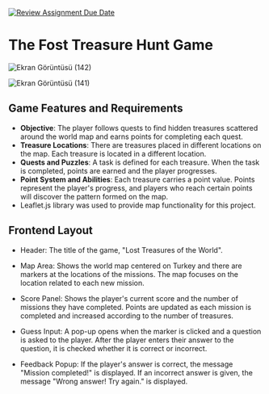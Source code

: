 [![Review Assignment Due Date](https://classroom.github.com/assets/deadline-readme-button-22041afd0340ce965d47ae6ef1cefeee28c7c493a6346c4f15d667ab976d596c.svg)](https://classroom.github.com/a/ATV5e7Id)

 # The Fost Treasure Hunt Game

![Ekran Görüntüsü (142)](https://github.com/user-attachments/assets/faabbad4-7478-44b6-a6b0-5239f9876371)


![Ekran Görüntüsü (141)](https://github.com/user-attachments/assets/c8b082f4-657a-4dc6-8932-61d094cd401e)


  ## Game Features and Requirements

- **Objective**:  The player follows quests to find hidden treasures scattered around the world map and earns points for completing each quest.
- **Treasure Locations**: There are treasures placed in different locations on the map. Each treasure is located in a different location.
- **Quests and Puzzles**:  A task is defined for each treasure. When the task is completed, points are earned and the player progresses.
- **Point System and Abilities**:  Each treasure carries a point value. Points represent the player's progress, and players who reach certain points will discover the pattern formed on the map.
- Leaflet.js library was used to provide map functionality for this project.

## Frontend Layout

- Header:
The title of the game, "Lost Treasures of the World".

- Map Area:
Shows the world map centered on Turkey and there are markers at the locations of the missions.
The map focuses on the location related to each new mission.

- Score Panel:
Shows the player's current score and the number of missions they have completed.
Points are updated as each mission is completed and increased according to the number of treasures.

- Guess Input:
A pop-up opens when the marker is clicked and a question is asked to the player.
After the player enters their answer to the question, it is checked whether it is correct or incorrect.

- Feedback Popup:
If the player's answer is correct, the message "Mission completed!" is displayed.
If an incorrect answer is given, the message "Wrong answer! Try again." is displayed.
